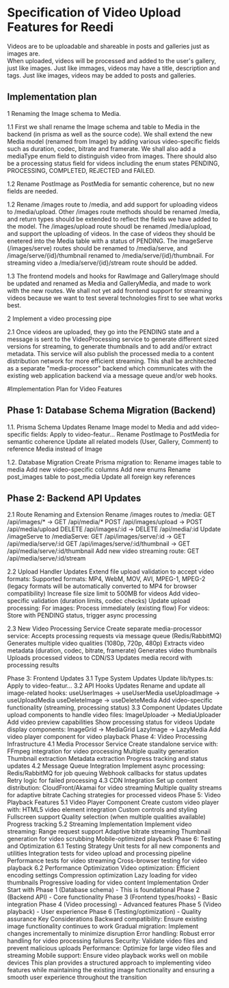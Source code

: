 # Specification of Video Upload Features for Reedi

Videos are to be uploadable and shareable in posts and galleries just as images are.  
When uploaded, videos will be processed and added to the user's gallery, just like images.
Just like immages, videos may have a title, description and tags.  Just like images,
videos may be added to posts and galleries.

## Implementation plan

1  Renaming the Image schema to Media.

1.1 First we shall rename the Image schema and table to Media in the backend (in prisma as well as the source code).  We shall extend the new Media model (renamed from Image) by adding various video-specific fields such as duration, codec, bitrate and framerate.  We shall also add a mediaType enum field to distinguish video from images.  There should also be a processing status field for videos including the enum states PENDING, PROCESSING, COMPLETED, REJECTED and FAILED. 

1.2  Rename PostImage as PostMedia for semantic coherence, but no new fields are needed.

1.2 Rename /images route to /media, and add support for uploading videos to /media/upload.  Other /images route methods should be renamed /media, and return types should be extended to reflect the fields we have added to the model.  The /images/upload route shoudl be renamed /media/upload, and support the uploading of videos.  In the case of videos they should be enetered into the Media table with a status of PENDING.  The imageServe (/images/serve) routes should be renamed to /media/serve, and /image/serve/{id}/thumbnail renamed to /media/serve/{id}/thumbnail.  For streaming video a /media/serve/{id}/stream route should be added.

1.3  The frontend models and hooks for RawImage and GalleryImage should be updated and renamed as Media and GalleryMedia, and made to work with the new routes.  We shall not yet add frontend support for streaming videos because we want to test several technologies first to see what works best.  

2  Implement a video processing pipe

2.1 Once videos are uploaded, they go into the PENDING state and a message is sent to the VideoProcessing service to generate different sized versions for streaming, to generate thumbnails and to add and/or extract metadata. This service will also publish the processed media to a content distribution network for more efficient streaming.  This shall be architected as a separate "media-processor" backend which communicates with the existing web application backend via a message queue and/or web hooks.




#Implementation Plan for Video Features

## Phase 1: Database Schema Migration (Backend)

1.1. Prisma Schema Updates
Rename Image model to Media and add video-specific fields:
Apply to video-featur...
Rename PostImage to PostMedia for semantic coherence
Update all related models (User, Gallery, Comment) to reference Media instead of Image

1.2. Database Migration
Create Prisma migration to:
Rename images table to media
Add new video-specific columns
Add new enums
Rename post_images table to post_media
Update all foreign key references

## Phase 2: Backend API Updates
2.1 Route Renaming and Extension
Rename /images routes to /media:
GET /api/images/* → GET /api/media/*
POST /api/images/upload → POST /api/media/upload
DELETE /api/images/:id → DELETE /api/media/:id
Update /imageServe to /mediaServe:
GET /api/images/serve/:id → GET /api/media/serve/:id
GET /api/images/serve/:id/thumbnail → GET /api/media/serve/:id/thumbnail
Add new video streaming route: GET /api/media/serve/:id/stream

2.2 Upload Handler Updates
Extend file upload validation to accept video formats:
Supported formats: MP4, WebM, MOV, AVI, MPEG-1, MPEG-2 (legacy formats will be automatically converted to MP4 for browser compatibility)
Increase file size limit to 500MB for videos
Add video-specific validation (duration limits, codec checks)
Update upload processing:
For images: Process immediately (existing flow)
For videos: Store with PENDING status, trigger async processing

2.3 New Video Processing Service
Create separate media-processor service:
Accepts processing requests via message queue (Redis/RabbitMQ)
Generates multiple video qualities (1080p, 720p, 480p)
Extracts video metadata (duration, codec, bitrate, framerate)
Generates video thumbnails
Uploads processed videos to CDN/S3
Updates media record with processing results


Phase 3: Frontend Updates
3.1 Type System Updates
Update lib/types.ts:
Apply to video-featur...
3.2 API Hooks Updates
Rename and update all image-related hooks:
useUserImages → useUserMedia
useUploadImage → useUploadMedia
useDeleteImage → useDeleteMedia
Add video-specific functionality (streaming, processing status)
3.3 Component Updates
Update upload components to handle video files:
ImageUploader → MediaUploader
Add video preview capabilities
Show processing status for videos
Update display components:
ImageGrid → MediaGrid
LazyImage → LazyMedia
Add video player component for video playback
Phase 4: Video Processing Infrastructure
4.1 Media Processor Service
Create standalone service with:
FFmpeg integration for video processing
Multiple quality generation
Thumbnail extraction
Metadata extraction
Progress tracking and status updates
4.2 Message Queue Integration
Implement async processing:
Redis/RabbitMQ for job queuing
Webhook callbacks for status updates
Retry logic for failed processing
4.3 CDN Integration
Set up content distribution:
CloudFront/Akamai for video streaming
Multiple quality streams for adaptive bitrate
Caching strategies for processed videos
Phase 5: Video Playback Features
5.1 Video Player Component
Create custom video player with:
HTML5 video element integration
Custom controls and styling
Fullscreen support
Quality selection (when multiple qualities available)
Progress tracking
5.2 Streaming Implementation
Implement video streaming:
Range request support
Adaptive bitrate streaming
Thumbnail generation for video scrubbing
Mobile-optimized playback
Phase 6: Testing and Optimization
6.1 Testing Strategy
Unit tests for all new components and utilities
Integration tests for video upload and processing pipeline
Performance tests for video streaming
Cross-browser testing for video playback
6.2 Performance Optimization
Video optimization:
Efficient encoding settings
Compression optimization
Lazy loading for video thumbnails
Progressive loading for video content
Implementation Order
Start with Phase 1 (Database schema) - This is foundational
Phase 2 (Backend API) - Core functionality
Phase 3 (Frontend types/hooks) - Basic integration
Phase 4 (Video processing) - Advanced features
Phase 5 (Video playback) - User experience
Phase 6 (Testing/optimization) - Quality assurance
Key Considerations
Backward compatibility: Ensure existing image functionality continues to work
Gradual migration: Implement changes incrementally to minimize disruption
Error handling: Robust error handling for video processing failures
Security: Validate video files and prevent malicious uploads
Performance: Optimize for large video files and streaming
Mobile support: Ensure video playback works well on mobile devices
This plan provides a structured approach to implementing video features while maintaining the existing image functionality and ensuring a smooth user experience throughout the transition